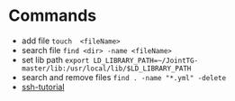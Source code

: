 # Commands


* add file  `touch  <fileName>`
* search file `find <dir> -name <fileName>`
* set lib path `export LD_LIBRARY_PATH=~/JointTG-master/lib:/usr/local/lib/$LD_LIBRARY_PATH`
* search and remove files `find . -name "*.yml" -delete`
* [ssh-tutorial](./ssh-tutorial.html)